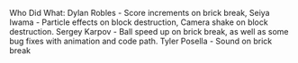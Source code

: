 Who Did What:
Dylan Robles - Score increments on brick break, 
Seiya Iwama - Particle effects on block destruction, Camera shake on block destruction.
Sergey Karpov - Ball speed up on brick break, as well as some bug fixes with animation and code path.
Tyler Posella - Sound on brick break
